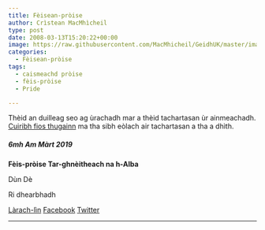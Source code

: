 ```yaml
---
title: Fèisean-pròise
author: Crìstean MacMhìcheil
type: post
date: 2008-03-13T15:20:22+00:00
image: https://raw.githubusercontent.com/MacMhicheil/GeidhUK/master/images/.jpg
categories:
  - Fèisean-pròise
tags:
  - caismeachd pròise
  - fèis-pròise
  - Pride

---
```

Thèid an duilleag seo ag ùrachadh mar a thèid tachartasan ùr ainmeachadh. [Cuiribh fios thugainn][1] ma tha sibh eòlach air tachartasan a tha a dhìth.

##### 6mh Am Màrt 2019

**Fèis-pròise Tar-ghnèitheach na h-Alba**

<i class="fa fa-map-marker"></i> Dùn Dè

<i class="far fa-clock"></i> Ri dhearbhadh

[<i class="fas fa-external-link-alt"></i> Làrach-lìn][2] [<i class="fab fa-facebook"></i> Facebook][3] [<i class="fab fa-twitter"></i> Twitter][4]

* * *

 [1]: mailto:chris@macmhicheil.uk
 [2]: https://www.transpridescotland.org/
 [3]: https://www.facebook.com/transpridescotland
 [4]: https://www.twitter.com/TransPrideScot
